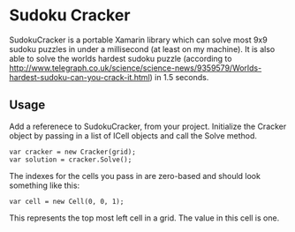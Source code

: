 # Sudoku Cracker
SudokuCracker is a portable Xamarin library which can solve most 9x9 sudoku puzzles in under a millisecond (at least on my machine). 
It is also able to solve the worlds hardest sudoku puzzle (according to http://www.telegraph.co.uk/science/science-news/9359579/Worlds-hardest-sudoku-can-you-crack-it.html) in 1.5 seconds.

## Usage
Add a referenece to SudokuCracker, from your project. Initialize the Cracker object by passing in a list of ICell objects and call the Solve method. 
```
var cracker = new Cracker(grid);
var solution = cracker.Solve();
```
The indexes for the cells you pass in are zero-based and should look something like this:
```
var cell = new Cell(0, 0, 1);
```
This represents the top most left cell in a grid. The value in this cell is one.
